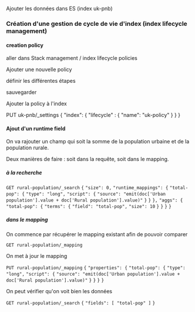 Ajouter les données dans ES (index uk-pnb)

### Création d'une gestion de cycle de vie d'index (index lifecycle management)

#### creation policy

aller dans Stack management / index  lifecycle policies

Ajouter une nouvelle policy

définir les différentes étapes

sauvegarder

Ajouter la policy à l'index

PUT uk-pnb/_settings
{
  "index": {
    "lifecycle" : {
      "name": "uk-policy"
    }
  }
}





#### Ajout d'un runtime field

On va rajouter un champ qui soit la somme de la population urbaine et de la population rurale.

Deux manières de faire : soit dans la requête, soit dans le mapping.

##### à la recherche

`GET rural-population/_search`
`{`
  `"size": 0,` 
  `"runtime_mappings": {`
    `"total-pop": {`
      `"type": "long",`
      `"script": {`
        `"source": "emit(doc['Urban population'].value + doc['Rural population'].value)"`
      `}`
    `}`
  `},`
  `"aggs": {`
    `"total-pop": {`
      `"terms": {`
        `"field": "total-pop",`
        `"size": 10`
      `}`
    `}`
  `}`
`}`

##### dans le mapping

On commence par récupérer le mapping existant afin de pouvoir comparer 

`GET rural-population/_mapping`

On met à jour le mapping

`PUT rural-population/_mapping`
`{`
  `"properties": {`
    `"total-pop": {`
      `"type": "long",`
      `"script": {`
        `"source": "emit(doc['Urban population'].value + doc['Rural population'].value)"`
      `}`
    `}`
  `}`
`}`

On peut vérifier qu'on voit bien les données

`GET rural-population/_search`
`{`
  `"fields": [ "total-pop" ]`
`}`